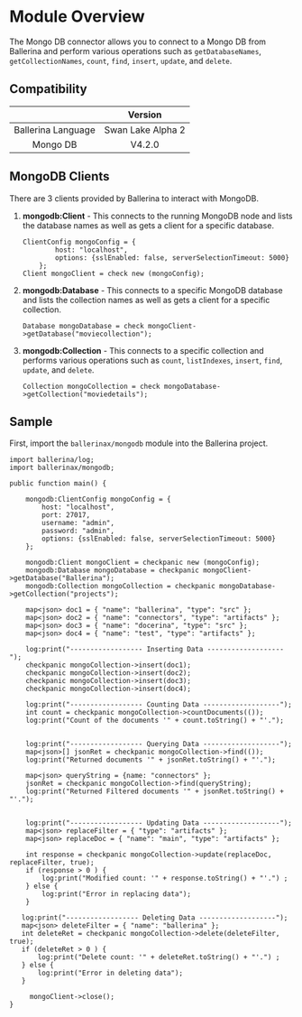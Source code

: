 # Module Overview

The Mongo DB connector allows you to connect to a Mongo DB from Ballerina and perform various operations such as `getDatabaseNames`, `getCollectionNames`, `count`, `find`, `insert`, `update`, and `delete`.

## Compatibility

|                             |       Version               |
|:---------------------------:|:---------------------------:|
| Ballerina Language          | Swan Lake Alpha 2           |
| Mongo DB                    | V4.2.0                      |

## MongoDB Clients

There are 3 clients provided by Ballerina to interact with MongoDB.

1. **mongodb:Client** - This connects to the running MongoDB node and lists the database names as well as gets a client for a specific database.

    ```ballerina
    ClientConfig mongoConfig = {
            host: "localhost",
            options: {sslEnabled: false, serverSelectionTimeout: 5000}
        };
    Client mongoClient = check new (mongoConfig);
    ```

2. **mongodb:Database** - This connects to a specific MongoDB database and lists the collection names as well as gets a client for a specific collection.

    ```ballerina
    Database mongoDatabase = check mongoClient->getDatabase("moviecollection");
    ```

3. **mongodb:Collection** - This connects to a specific collection and performs various operations such as `count`, `listIndexes`, `insert`, `find`, `update`, and `delete`.

    ```ballerina
    Collection mongoCollection = check mongoDatabase->getCollection("moviedetails");
    ```

## Sample

First, import the `ballerinax/mongodb` module into the Ballerina project.

```ballerina
import ballerina/log;
import ballerinax/mongodb;

public function main() {

    mongodb:ClientConfig mongoConfig = {
        host: "localhost",
        port: 27017,
        username: "admin",
        password: "admin",
        options: {sslEnabled: false, serverSelectionTimeout: 5000}
    };

    mongodb:Client mongoClient = checkpanic new (mongoConfig);
    mongodb:Database mongoDatabase = checkpanic mongoClient->getDatabase("Ballerina");
    mongodb:Collection mongoCollection = checkpanic mongoDatabase->getCollection("projects");

    map<json> doc1 = { "name": "ballerina", "type": "src" };
    map<json> doc2 = { "name": "connectors", "type": "artifacts" };
    map<json> doc3 = { "name": "docerina", "type": "src" };
    map<json> doc4 = { "name": "test", "type": "artifacts" };

    log:print("------------------ Inserting Data -------------------");
    checkpanic mongoCollection->insert(doc1);
    checkpanic mongoCollection->insert(doc2);
    checkpanic mongoCollection->insert(doc3);
    checkpanic mongoCollection->insert(doc4);
  
    log:print("------------------ Counting Data -------------------");
    int count = checkpanic mongoCollection->countDocuments(());
    log:print("Count of the documents '" + count.toString() + "'.");


    log:print("------------------ Querying Data -------------------");
    map<json>[] jsonRet = checkpanic mongoCollection->find(());
    log:print("Returned documents '" + jsonRet.toString() + "'.");

    map<json> queryString = {name: "connectors" };
    jsonRet = checkpanic mongoCollection->find(queryString);
    log:print("Returned Filtered documents '" + jsonRet.toString() + "'.");


    log:print("------------------ Updating Data -------------------");
    map<json> replaceFilter = { "type": "artifacts" };
    map<json> replaceDoc = { "name": "main", "type": "artifacts" };

    int response = checkpanic mongoCollection->update(replaceDoc, replaceFilter, true);
    if (response > 0 ) {
        log:print("Modified count: '" + response.toString() + "'.") ;
    } else {
        log:print("Error in replacing data");
    }

   log:print("------------------ Deleting Data -------------------");
   map<json> deleteFilter = { "name": "ballerina" };
   int deleteRet = checkpanic mongoCollection->delete(deleteFilter, true);
   if (deleteRet > 0 ) {
       log:print("Delete count: '" + deleteRet.toString() + "'.") ;
   } else {
       log:print("Error in deleting data");
   }

     mongoClient->close();
}
```
